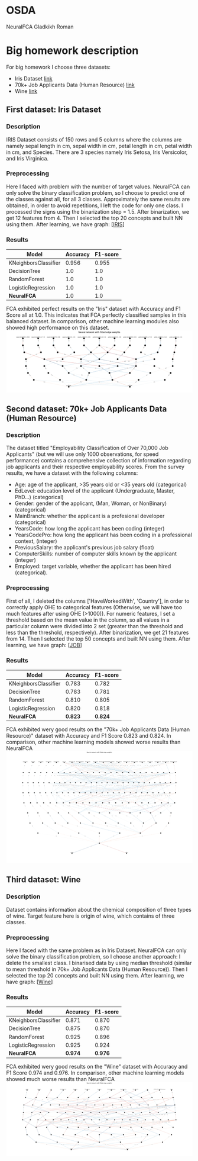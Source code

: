 # OSDA
NeuralFCA Gladkikh Roman

# Big homework description
For big homework I choose three datasets: 
* Iris Dataset [link](https://archive.ics.uci.edu/dataset/53/iris)
* 70k+ Job Applicants Data (Human Resource) [link](https://www.kaggle.com/datasets/ayushtankha/70k-job-applicants-data-human-resource)
* Wine [link](https://scikit-learn.org/stable/modules/generated/sklearn.datasets.load_wine.html)

## First dataset: Iris Dataset
### Description
IRIS Dataset consists of 150 rows and 5 columns where the columns are namely sepal length in cm, sepal width in cm, petal length in cm, petal width in cm, and Species. There are 3 species namely Iris Setosa, Iris Versicolor, and Iris Virginica.
### Preprocessing
Here I faced with problem with the number of target values. NeuralFCA can only solve the binary classification problem, so I choose to predict one of the classes against all, for all 3 classes. Approximately the same results are obtained, in order to avoid repetitions, I left the code for only one class. I processed the signs using the binarization step = 1.5. After binarization, we get 12 features from 4. Then I selected the top 20 concepts and built NN using them. After learning, we have graph:
[[IRIS](https://github.com/RomanGladkikh/OSDA/blob/main/NeuralFCA/images/iris_fitted.png)]
### Results

Model | Accuracy | F1-score | 
--- | --- | --- |
KNeighborsClassifier | 0.956 | 0.955 | 
DecisionTree | 1.0 | 1.0 | 
RandomForest | 1.0 | 1.0 | 
LogisticRegression | 1.0 | 1.0 | 
**NeuralFCA** | 1.0 | 1.0 |

FCA exhibited perfect results on the "Iris" dataset with Accuracy and F1 Score all at 1.0. This indicates that FCA perfectly classified samples in this balanced dataset. In comparison, other machine learning modules also showed high performance on this dataset.
![alt text](https://github.com/RomanGladkikh/OSDA/blob/main/NeuralFCA/images/iris_fitted.png)

## Second dataset:  70k+ Job Applicants Data (Human Resource)
### Description
The dataset titled "Employability Classification of Over 70,000 Job Applicants" (but we will use only 1000 observations, for speed performance) contains a comprehensive collection of information regarding job applicants and their respective employability scores. From the survey results, we have a dataset with the following columns:
* Age: age of the applicant, >35 years old or <35 years old (categorical)
* EdLevel: education level of the applicant (Undergraduate, Master, PhD…) (categorical)
* Gender: gender of the applicant, (Man, Woman, or NonBinary) (categorical)
* MainBranch: whether the applicant is a profesional developer (categorical)
* YearsCode: how long the applicant has been coding (integer)
* YearsCodePro: how long the applicant has been coding in a professional context, (integer)
* PreviousSalary: the applicant's previous job salary (float)
* ComputerSkills: number of computer skills known by the applicant (integer)
* Employed: target variable, whether the applicant has been hired (categorical).
### Preprocessing
First of all, I deleted the columns ['HaveWorkedWith', 'Country'], in order to correctly apply OHE to categorical features (Otherwise, we will have too much features after using OHE (>1000)). For numeric features, I set a threshold based on the mean value in the column, so all values in a particular column were divided into 2 set (greater than the threshold and less than the threshold, respectively). After binarization, we get 21 features from 14. Then I selected the top 50 concepts and built NN using them. After learning, we have graph:
[[JOB](https://github.com/RomanGladkikh/OSDA/blob/main/NeuralFCA/images/job_fitted.png)]
### Results

Model | Accuracy | F1-score | 
--- | --- | --- |
KNeighborsClassifier | 0.783 | 0.782 | 
DecisionTree | 0.783 | 0.781 | 
RandomForest | 0.810 | 0.805 | 
LogisticRegression | 0.820 | 0.818 | 
**NeuralFCA** | **0.823** | **0.824** |

FCA exhibited wery good results on the "70k+ Job Applicants Data (Human Resource)" dataset with Accuracy and F1 Score 0.823 and 0.824. In comparison, other machine learning models showed worse results than NeuralFCA
![alt text](https://github.com/RomanGladkikh/OSDA/blob/main/NeuralFCA/images/job_fitted.png)

## Third dataset: Wine
### Description
Dataset contains information about the chemical composition of three types of wine. Target feature here is origin of wine, which contains of three classes.
### Preprocessing
Here I faced with the same problem as in Iris Dataset. NeuralFCA can only solve the binary classification problem, so I choose another approach: I delete the smallest class. I binarised data by using median threshold (similar to mean threshold in 70k+ Job Applicants Data (Human Resource)). Then I selected the top 20 concepts and built NN using them. After learning, we have graph:
[[Wine](https://github.com/RomanGladkikh/OSDA/blob/main/NeuralFCA/images/wine_fitted.png)]
### Results

Model | Accuracy | F1-score | 
--- | --- | --- |
KNeighborsClassifier | 0.871 | 0.870 | 
DecisionTree | 0.875 | 0.870 | 
RandomForest | 0.925 | 0.896 | 
LogisticRegression | 0.925 | 0.924 | 
**NeuralFCA** | **0.974** | **0.976** |

FCA exhibited wery good results on the "Wine" dataset with Accuracy and F1 Score 0.974 and 0.976. In comparison, other machine learning models showed much worse results than NeuralFCA
![alt text](https://github.com/RomanGladkikh/OSDA/blob/main/NeuralFCA/images/wine_fitted.png)
